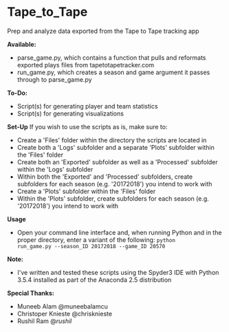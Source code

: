 # Tape_to_Tape
Prep and analyze data exported from the Tape to Tape tracking app

<b>Available:</b>
- parse_game.py, which contains a function that pulls and reformats exported plays files from tapetotapetracker.com
- run_game.py, which creates a season and game argument it passes through to parse_game.py

<b>To-Do:</b>
- Script(s) for generating player and team statistics
- Script(s) for generating visualizations

<b>Set-Up</b>
If you wish to use the scripts as is, make sure to:

- Create a 'Files' folder within the directory the scripts are located in
- Create both a 'Logs' subfolder and a separate 'Plots' subfolder within the 'Files' folder
- Create both an 'Exported' subfolder as well as a 'Processed' subfolder within the 'Logs' subfolder
- Within both the 'Exported' and 'Processed' subfolders, create subfolders for each season (e.g. '20172018') you intend to work with  
- Create a 'Plots' subfolder within the 'Files' folder
- Within the 'Plots' subfolder, create subfolders for each season (e.g. '20172018') you intend to work with

<b>Usage</b>
- Open your command line interface and, when running Python and in the proper directory, enter a variant of the following: <code>python run_game.py --season_ID 20172018 --game_ID 20570</code>

<b>Note:</b>
- I've written and tested these scripts using the Spyder3 IDE with Python 3.5.4 installed as part of the Anaconda 2.5 distribution

<b>Special Thanks:</b>
- Muneeb Alam @muneebalamcu
- Christoper Knieste @chrisknieste
- Rushil Ram @_rushil_

